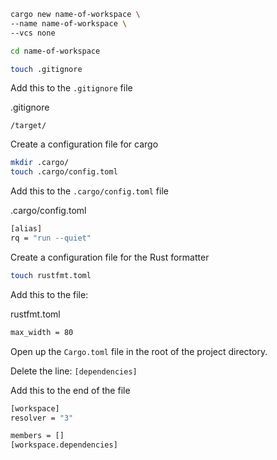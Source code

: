 
```sh
cargo new name-of-workspace \
--name name-of-workspace \
--vcs none
```

```sh
cd name-of-workspace
```

```sh
touch .gitignore
```

Add this to the `.gitignore` file

.gitignore
```
/target/
```

Create a configuration file for cargo
```sh
mkdir .cargo/
touch .cargo/config.toml
```

Add this to the `.cargo/config.toml` file

.cargo/config.toml
```sh
[alias]
rq = "run --quiet"
```

Create a configuration file for the Rust formatter
```sh
touch rustfmt.toml 
```

Add this to the file:

rustfmt.toml
```sh
max_width = 80
```

Open up the `Cargo.toml` file in the root of the project directory.

Delete the line:
`[dependencies]`


Add this to the end of the file
```sh
[workspace]
resolver = "3"

members = []
[workspace.dependencies]
```
